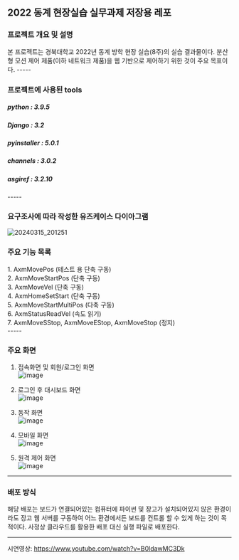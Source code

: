 <h2>2022 동계 현장실습 실무과제 저장용 레포
<h3> 프로젝트 개요 및 설명</h3>
본 프로젝트는 경북대학교 2022년 동계 방학 현장 실습(8주)의 실습 결과물이다.
분산형 모션 제어 제품(이하 네트워크 제품)을 웹 기반으로 제어하기 위한 것이 주요 목표이다.
-----
<h3>프로젝트에 사용된 tools</h3>
<h5>python : 3.9.5</h5><h5>Django : 3.2</h5>
<h5>pyinstaller : 5.0.1</h5>
<h5>channels : 3.0.2</h5>
<h5>asgiref : 3.2.10</h5>
-----
<h3>요구조사에 따라 작성한 유즈케이스 다이아그램</h3>

![20240315_201251](https://github.com/DeveloperYun/2022winter_intern/assets/81633639/14c8365f-dc0a-40f3-862c-61d853c4d4e1)

<h3>주요 기능 목록</h3>
1. AxmMovePos (테스트 용 단축 구동)<br/>
2. AxmMoveStartPos (단축 구동)<br/>
3. AxmMoveVel (단축 구동)<br/>
4. AxmHomeSetStart (단축 구동)<br/>
5. AxmMoveStartMultiPos (다축 구동)<br/>
6. AxmStatusReadVel (속도 읽기)<br/>
7. AxmMoveSStop, AxmMoveEStop, AxmMoveStop (정지)<br/>
-----
<h3>주요 화면</h3> 

1. 접속화면 및 회원/로그인 화면<br/>
![image](https://github.com/DeveloperYun/2022winter_intern/assets/81633639/e94a9b32-ead4-4f5a-a2af-47ff1ecac754)

2. 로그인 후 대시보드 화면<br/>
![image](https://github.com/DeveloperYun/2022winter_intern/assets/81633639/188327b9-f8ec-40d0-9866-d1a1565c4e83)

3. 동작 화면<br/>
![image](https://github.com/DeveloperYun/2022winter_intern/assets/81633639/d4de6fa1-39a7-4bfd-bfaf-8077ea3b62dd)

4. 모바일 화면<br/>
![image](https://github.com/DeveloperYun/2022winter_intern/assets/81633639/d704e893-b07b-4785-9410-9f5961662ca7)

5. 원격 제어 화면<br/>
![image](https://github.com/DeveloperYun/2022winter_intern/assets/81633639/8c6c543d-21d4-4584-afd6-6d5cb31699d1)

-----
<h3>배포 방식</h3>
해당 배포는 보드가 연결되어있는 컴퓨터에 파이썬 및 장고가 설치되어있지 않은 환경이라도 장고 웹 서버를 구동하여 
어느 환경에서든 보드를 컨트롤 할 수 있게 하는 것이 목적이다.
사정상 클라우드를 활용한 배포 대신 실행 파일로 배포한다.

-----
시연영상: https://www.youtube.com/watch?v=B0ldawMC3Dk
